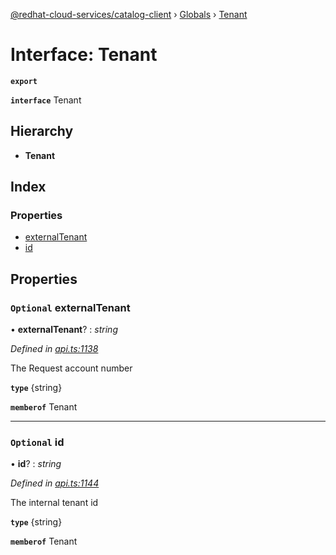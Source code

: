 [@redhat-cloud-services/catalog-client](../README.md) › [Globals](../globals.md) › [Tenant](tenant.md)

# Interface: Tenant

**`export`** 

**`interface`** Tenant

## Hierarchy

* **Tenant**

## Index

### Properties

* [externalTenant](tenant.md#optional-externaltenant)
* [id](tenant.md#optional-id)

## Properties

### `Optional` externalTenant

• **externalTenant**? : *string*

*Defined in [api.ts:1138](https://github.com/RedHatInsights/javascript-clients/blob/master/packages/catalog/api.ts#L1138)*

The Request account number

**`type`** {string}

**`memberof`** Tenant

___

### `Optional` id

• **id**? : *string*

*Defined in [api.ts:1144](https://github.com/RedHatInsights/javascript-clients/blob/master/packages/catalog/api.ts#L1144)*

The internal tenant id

**`type`** {string}

**`memberof`** Tenant
